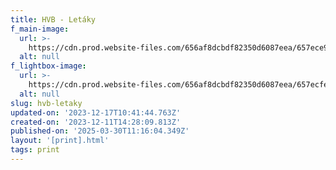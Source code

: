 ```yaml
---
title: HVB - Letáky
f_main-image:
  url: >-
    https://cdn.prod.website-files.com/656af8dcbdf82350d6087eea/657ece9578666878d3ca3998_print_item_06_1_5x.webp
  alt: null
f_lightbox-image:
  url: >-
    https://cdn.prod.website-files.com/656af8dcbdf82350d6087eea/657ecfe98c7e52630de15902_print_item_06.webp
  alt: null
slug: hvb-letaky
updated-on: '2023-12-17T10:41:44.763Z'
created-on: '2023-12-11T14:28:09.813Z'
published-on: '2025-03-30T11:16:04.349Z'
layout: '[print].html'
tags: print
---
```



